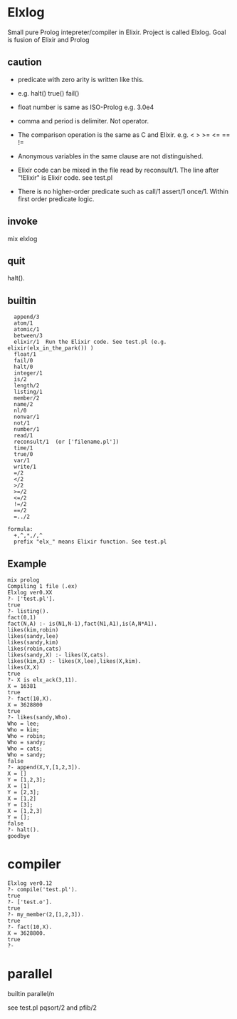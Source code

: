 # Elxlog

Small pure Prolog intepreter/compiler in Elixir.
Project is called Elxlog.
Goal is fusion of Elixir and Prolog

## caution
 - predicate with zero arity is written like this.
 - e.g. halt()  true()  fail()

 - float number is same as ISO-Prolog e.g. 3.0e4

 - comma and period is delimiter. Not operator.

 - The comparison operation is the same as C and Elixir.
 e.g. < > >= <= == !=

 - Anonymous variables in the same clause are not distinguished.

 - Elixir code can be mixed in the file read by reconsult/1.
 The line after "!Elixir" is Elixir code. see test.pl

 - There is no higher-order predicate such as call/1 assert/1 once/1.
 Within first order predicate logic.

## invoke

  mix elxlog

## quit

 halt().

## builtin
```
  append/3
  atom/1
  atomic/1
  between/3
  elixir/1  Run the Elixir code. See test.pl (e.g. elixir(elx_in_the_park()) )
  float/1
  fail/0
  halt/0
  integer/1
  is/2
  length/2
  listing/1
  member/2
  name/2
  nl/0
  nonvar/1
  not/1
  number/1
  read/1
  reconsult/1  (or ['filename.pl'])
  time/1
  true/0
  var/1
  write/1
  =/2
  </2
  >/2
  >=/2
  <=/2
  !=/2
  ==/2
  =../2

formula:
  +,^,*,/,^
  prefix "elx_" means Elixir function. See test.pl
```

## Example
```
mix prolog
Compiling 1 file (.ex)
Elxlog ver0.XX
?- ['test.pl'].
true
?- listing().
fact(0,1)
fact(N,A) :- is(N1,N-1),fact(N1,A1),is(A,N*A1).
likes(kim,robin)
likes(sandy,lee)
likes(sandy,kim)
likes(robin,cats)
likes(sandy,X) :- likes(X,cats).
likes(kim,X) :- likes(X,lee),likes(X,kim).
likes(X,X)
true
?- X is elx_ack(3,11).
X = 16381
true
?- fact(10,X).
X = 3628800
true
?- likes(sandy,Who).
Who = lee;
Who = kim;
Who = robin;
Who = sandy;
Who = cats;
Who = sandy;
false
?- append(X,Y,[1,2,3]).
X = []
Y = [1,2,3];
X = [1]
Y = [2,3];
X = [1,2]
Y = [3];
X = [1,2,3]
Y = [];
false
?- halt().
goodbye
```
# compiler

```
Elxlog ver0.12
?- compile('test.pl').
true
?- ['test.o'].
true
?- my_member(2,[1,2,3]).
true
?- fact(10,X).
X = 3628800.
true
?-
```

# parallel
builtin parallel/n

see test.pl pqsort/2 and pfib/2
